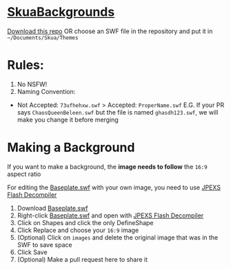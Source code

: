# [SkuaBackgrounds](https://github.com/SharpTheNightmare/SkuaBackgrounds)

[Download this repo](https://github.com/SharpTheNightmare/SkuaBackgrounds/archive/refs/heads/main.zip) OR choose an SWF file in the repository and put it in `~/Documents/Skua/Themes`
# Rules:
1. No NSFW!
2. Naming Convention: 
 - Not Accepted: `73ufhehxw.swf` > Accepted: `ProperName.swf` E.G. If your PR says `ChaosQueenBeleen.swf` but the file is named `ghasdh123.swf`, we will make you change it before merging

# Making a Background
If you want to make a background, the **image needs to follow** the `16:9` aspect ratio

For editing the [Baseplate.swf](./BASEPLATE.swf) with your own image, you need to use [JPEXS Flash Decompiler](https://github.com/jindrapetrik/jpexs-decompiler)

1. Download [Baseplate.swf](./BASEPLATE.swf)
2. Right-click [Baseplate.swf](./BASEPLATE.swf) and open with [JPEXS Flash Decompiler](https://github.com/jindrapetrik/jpexs-decompiler)
3. Click on Shapes and click the only DefineShape
4. Click Replace and choose your `16:9` image
5. (Optional) Click on `images` and delete the original image that was in the SWF to save space
6. Click Save
7. (Optional) Make a pull request here to share it
